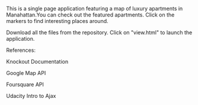 This is a single page application featuring a map of luxury apartments in Manahattan.You can check out the featured apartments. Click on the markers to find interesting places around.

Download all the files from the repository. Click on "view.html" to launch the application.


References:

Knockout Documentation

Google Map API

Foursquare API

Udacity Intro to Ajax
